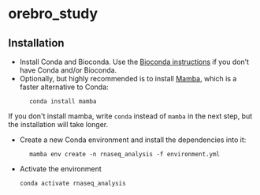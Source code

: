 # orebro_study
 

## Installation

- Install Conda and Bioconda. Use the
  [Bioconda instructions](https://bioconda.github.io/) if you
  don’t have Conda and/or Bioconda.
- Optionally, but highly recommended is to install [Mamba](https://github.com/mamba-org/mamba),
  which is a faster alternative to Conda:
```
      conda install mamba
```
  If you don't install mamba, write `conda` instead of `mamba` in the next step,
  but the installation will take longer.

- Create a new Conda environment and install the dependencies into it:
```
      mamba env create -n rnaseq_analysis -f environment.yml
```
- Activate the environment

      conda activate rnaseq_analysis
